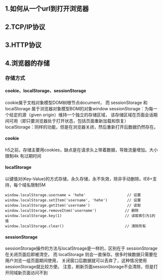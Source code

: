 ## 1.如何从一个url到打开浏览器
## 2.TCP/IP协议
## 3.HTTP协议
## 4.浏览器的存储
### 存储方式
#### cookie、localStorage、sessionStorage
cookie属于文档对象模型DOM树根节点document，
而 sessionStorage 和 localStorage 属于浏览器对象模型BOM的对象window
 sessionStorage：为每一个给定的源（given origin）维持一个独立的存储区域，
 该存储区域在页面会话期间可用（即只要浏览器处于打开状态，包括页面重新加载和恢复）
 localStorage：同样的功能，但是在浏览器关闭，然后重新打开后数据仍然存在。
#### cookie
 h5之前，存储主要用cookies，缺点是在请求头上带着数据，导致流量增加。大小限制4k
 有过期时间
#### localStorage
以键值对(Key-Value)的方式存储，永久存储，永不失效，除非手动删除。IE8+支持，每个域名限制5M
```
window.localStorage.username = 'hehe'                   // 设置
window.localStorage.setItem('username', 'hehe')         // 设置
window.localStorage.getItem('username')                 // 读取
window.localStorage.removeItem('username')             // 删除
window.localStorage.key(1)                             // 读取索引为1的值
window.localStorage.clear()                            // 清除所有
```
#### sessionStorage
sessionStorage操作的方法与localStroage是一样的，区别在于 sessionStorage 在关闭页面后即被清空，
而 localStorage 则会一直保存。很多时候数据只需要在用户浏览一组页面期间使用，
关闭窗口后数据就可以丢弃了，这种情况使用sessionStorage就比较方便。
注意，刷新页面sessionStorage不会清除，但是打开同域新页面访问不到

